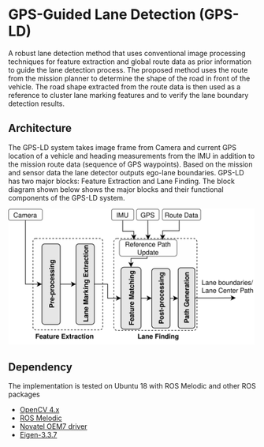 # GPS-Guided Lane Detection (GPS-LD)

A robust lane detection method that uses conventional image processing techniques for feature extraction and global route data as prior information to guide the lane detection process. The proposed method uses the route from the mission planner to determine the shape of the road in front of the vehicle. The road shape extracted from the route data is then used as a reference to cluster lane marking features and to verify the lane boundary detection results. 

## Architecture
The GPS-LD system takes image frame from Camera and current GPS location of a vehicle and heading measurements from the IMU in addition to the mission route data (sequence of GPS waypoints). Based on the mission and sensor data the lane detector outputs ego-lane boundaries.
GPS-LD has two major blocks: Feature Extraction and Lane Finding. The block diagram shown below shows the major blocks and their functional components of the GPS-LD system. 

<img src="/images/block_diagram.png" width="500" /> 

## Dependency 
The implementation is tested on Ubuntu 18 with ROS Melodic and other ROS packages
* [OpenCV 4.x](https://opencv.org/)
* [ROS Melodic](http://wiki.ros.org/melodic)
* [Novatel OEM7 driver](https://wiki.ros.org/novatel_oem7_driver)
* [Eigen-3.3.7](https://eigen.tuxfamily.org/index.php?title=Main_Page)
